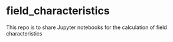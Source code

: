# field_characteristics
This repo is to share Jupyter notebooks for the calculation of field characteristics
